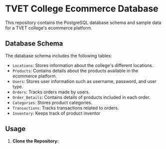 # TVET College Ecommerce Database

This repository contains the PostgreSQL database schema and sample data for a TVET college's ecommerce platform.

## Database Schema

The database schema includes the following tables:
- `Locations`: Stores information about the college's different locations.
- `Products`: Contains details about the products available in the ecommerce platform.
- `Users`: Stores user information such as username, password, and user type.
- `Orders`: Tracks orders made by users.
- `Order_Details`: Contains details of products included in each order.
- `Categories`: Stores product categories.
- `Transactions`: Tracks transactions related to orders.
- `Inventory`: Keeps track of product inventor

## Usage

1. **Clone the Repository:**
